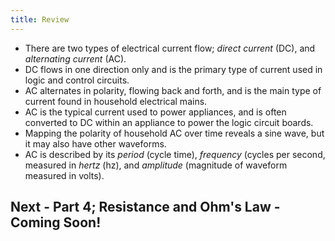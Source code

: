 ```yaml
---
title: Review
---
```


 * There are two types of electrical current flow; _direct current_ (DC), and _alternating current_ (AC).
 * DC flows in one direction only and is the primary type of current used in logic and control circuits.
 * AC alternates in polarity, flowing back and forth, and is the main type of current found in household electrical mains.
 * AC is the typical current used to power appliances, and is often converted to DC within an appliance to power the logic circuit boards.
 * Mapping the polarity of household AC over time reveals a sine wave, but it may also have other waveforms.
 * AC is described by its _period_ (cycle time), _frequency_ (cycles per second, measured in _hertz_ (hz), and _amplitude_ (magnitude of waveform measured in volts).

 
## Next - Part 4; Resistance and Ohm's Law - Coming Soon!

<!-- 
## [Next - Part 4; Resistance and Ohm's Law](../../Part4/Resistors)
-->


<br/>